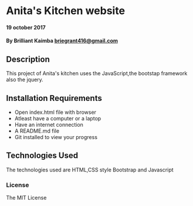 #  Anita's Kitchen website

#### 19 october 2017

#### By Brilliant Kaimba briegrant416@gmail.com

## Description
   
   This project of Anita's kitchen uses the JavaScript,the bootstap framework also the jquery.

## Installation Requirements
 * Open index.html file with browser
 * Atleast have a computer or a laptop
 * Have an internet connection
 * A README.md file
 * Git installed to view your progress

## Technologies Used
The technologies used are HTML,CSS style
Bootstrap and Javascript

### License
The MIT License
